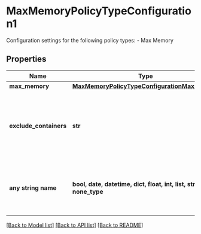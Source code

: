 # MaxMemoryPolicyTypeConfiguration1

Configuration settings for the following policy types: - Max Memory 

## Properties
Name | Type | Description | Notes
------------ | ------------- | ------------- | -------------
**max_memory** | [**MaxMemoryPolicyTypeConfigurationMaxMemory**](MaxMemoryPolicyTypeConfigurationMaxMemory.md) |  | [optional] 
**exclude_containers** | **str** | Set to on to exclude containers | [optional]  if omitted the server will use the default value of "off"
**any string name** | **bool, date, datetime, dict, float, int, list, str, none_type** | any string name can be used but the value must be the correct type | [optional]

[[Back to Model list]](../README.md#documentation-for-models) [[Back to API list]](../README.md#documentation-for-api-endpoints) [[Back to README]](../README.md)


